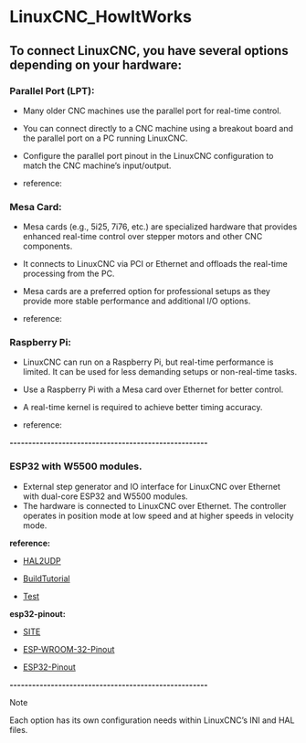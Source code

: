 # LinuxCNC_HowItWorks


## To connect LinuxCNC, you have several options depending on your hardware:

### Parallel Port (LPT):

- Many older CNC machines use the parallel port for real-time control.
- You can connect directly to a CNC machine using a breakout board and the parallel port on a PC running LinuxCNC.
- Configure the parallel port pinout in the LinuxCNC configuration to match the CNC machine’s input/output.

- reference:

### Mesa Card:

- Mesa cards (e.g., 5i25, 7i76, etc.) are specialized hardware that provides enhanced real-time control over stepper motors and other CNC components.
- It connects to LinuxCNC via PCI or Ethernet and offloads the real-time processing from the PC.
- Mesa cards are a preferred option for professional setups as they provide more stable performance and additional I/O options.

- reference:

### Raspberry Pi:

- LinuxCNC can run on a Raspberry Pi, but real-time performance is limited. It can be used for less demanding setups or non-real-time tasks.
- Use a Raspberry Pi with a Mesa card over Ethernet for better control.
-  A real-time kernel is required to achieve better timing accuracy.

- reference:

**-----------------------------------------------------**

### ESP32 with W5500 modules.
- External step generator and IO interface for LinuxCNC over Ethernet with dual-core ESP32 and W5500 modules.
- The hardware is connected to LinuxCNC over Ethernet. The controller operates in position mode at low speed and at higher speeds in velocity mode.

**reference:**

- [HAL2UDP](https://github.com/jzolee/HAL2UDP)

- [BuildTutorial](https://www.youtube.com/watch?v=nlE2203Q3XI)

- [Test](https://www.youtube.com/watch?v=UXWcg7PwRJs&ab_channel=jzolee)


**esp32-pinout:**

- [SITE](https://www.electronicshub.org/esp32-pinout/)

- [ESP-WROOM-32-Pinout](https://www.electronicshub.org/wp-content/uploads/2021/02/ESP-WROOM-32-Pinout.jpg)

- [ESP32-Pinout](https://www.electronicshub.org/wp-content/uploads/2021/02/ESP32-Pinout-1.jpg)

**-----------------------------------------------------**



> [!NOTE]
> Each option has its own configuration needs within LinuxCNC’s INI and HAL files.


